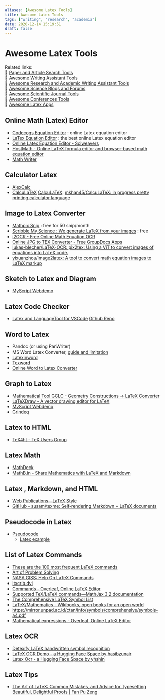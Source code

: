 ```yaml
---
aliases: [Awesome Latex Tools]
title: Awesome Latex Tools
tags: ["writing", "research", "academia"]
date: 2020-12-14 15:19:51
draft: false
---
```


# Awesome Latex Tools

Related links:  
🔗 [Paper and Article Search Tools](paper-search.md)  
🔗 [Awesome Writing Assistant Tools](/app/writing-assitant-app)  
🔗 [Awesome Research and Academic Writing Assistant Tools](paper-tool.md)  
🔗 [Awesome Science Blogs and Forums](/research/science-blog)  
🔗 [Awesome Scientific Journal Tools](journal-tool.md)  
🔗 [Awesome Conferences Tools](conference-tool.md)  
🔗 [Awesome Latex Apps](latex-tool.md)  

## Online Math (Latex) Editor

- [Codecogs Equation Editor](https://www.codecogs.com/latex/eqneditor.php) : online Latex equation editor
- [LaTex Equation Editor](https://www.tutorialspoint.com/latex_equation_editor.htm) : the best online Latex equation editor
- [Online Latex Equation Editor - Sciweavers](http://www.sciweavers.org/free-online-latex-equation-editor)
- [HostMath - Online LaTeX formula editor and browser-based math equation editor](http://www.hostmath.com/)
- [Math Writer](https://writer.math.dev/)

## Calculator Latex

- [AlexCalc](https://alexbarry.github.io/AlexCalc/)
- [CalcuLaTeX](https://calcula.tech/) [CalcuLaTeX](https://mkhan45.github.io/CalcuLaTeX-Web/): [mkhan45/CalcuLaTeX: in progress pretty printing calculator language](https://github.com/mkhan45/CalcuLaTeX)

## Image to Latex Converter

- [Mathpix Snip](https://mathpix.com/) : free for 50 snip/month
- [Scribble My Science : We generate LaTeX from your images](https://scribblemyscience.com/index) : free
- [i2OCR - Free Online Math Equation OCR](https://www.i2ocr.com/free-online-math-equation-ocr)
- [Online JPG to TEX Converter - Free GroupDocs Apps](https://products.groupdocs.app/conversion/jpg-to-tex)
- [lukas-blecher/LaTeX-OCR: pix2tex: Using a ViT to convert images of equations into LaTeX code.](https://github.com/lukas-blecher/LaTeX-OCR)
- [yixuanzhou/image2latex: A tool to convert math equation images to LaTeX markup](https://github.com/yixuanzhou/image2latex)

## Sketch to Latex and Diagram

- [MyScript Webdemo](https://webdemo.myscript.com/)

## Latex Code Checker

- [Latex and LanguageTool for VSCode](https://marketplace.visualstudio.com/items?itemName=valentjn.vscode-ltex) [Github Repo](https://github.com/valentjn/vscode-ltex)

## Word to Latex

- Pandoc (or using PanWriter)
- MS Word Latex Converter, [guide and limitation](https://support.microsoft.com/en-us/office/linear-format-equations-using-unicodemath-and-latex-in-word-2e00618d-b1fd-49d8-8cb4-8d17f25754f8)
- [Latexinword](https://sourceforge.net/projects/latexinword/)
- [Texword](https://sourceforge.net/projects/texsword/)
- [Online Word to Latex Converter](https://www.vertopal.com/en/convert/docx-to-latex)

## Graph to Latex

- [Mathematical Tool GCLC - Geometry Constructions -> LaTeX Converter](http://poincare.matf.bg.ac.rs/~janicic//gclc/)
- [LaTeXDraw - A vector drawing editor for LaTeX](http://latexdraw.sourceforge.net/)
- [MyScript Webdemo](https://webdemo.myscript.com/)
- [Grindeq](https://www.grindeq.com/index.php?p=home&lang=en)

## Latex to HTML

- [TeX4ht - TeX Users Group](https://tug.org/tex4ht/)

## Latex Math

- [MathDeck](https://prod.mathdeck.org/)
- [MathB.in - Share Mathematics with LaTeX and Markdown](https://mathb.in/)

## Latex , Markdown, and HTML

- [Web Publications—LaTeX Style](https://goessner.github.io/mdmath/publication.html)
- [GitHub - susam/texme: Self-rendering Markdown + LaTeX documents](https://github.com/susam/texme)

## Pseudocode in Latex

- [Pseudocode](https://en.wikipedia.org/wiki/Pseudocode)
    - [Latex example](https://es.overleaf.com/latex/examples/pseudocode-example/pbssqzhvktkj)

## List of Latex Commands

- [These are the 100 most frequent LaTeX commands](https://blog.writefull.com/the-100-most-frequent-latex-commands/)
- [Art of Problem Solving](https://artofproblemsolving.com/wiki/index.php/LaTeX)
- [NASA GISS: Help On LaTeX Commands](https://www.giss.nasa.gov/tools/latex/ltx-2.html)
- [ltxcrib.dvi](https://www.bu.edu/math/files/2013/08/LongTeX1.pdf)
- [Commands - Overleaf, Online LaTeX Editor](https://www.overleaf.com/learn/latex/Commands)
- [Supported TeX/LaTeX commands—MathJax 3.2 documentation](https://docs.mathjax.org/en/latest/input/tex/macros/index.html#v)
- [The Comprehensive LaTeX Symbol List](https://math.uoregon.edu/wp-content/uploads/2014/12/compsymb-1qyb3zd.pdf)
- [LaTeX/Mathematics - Wikibooks, open books for an open world](https://en.wikibooks.org/wiki/LaTeX/Mathematics)
- <https://mirror.unpad.ac.id/ctan/info/symbols/comprehensive/symbols-a4.pdf>
- [Mathematical expressions - Overleaf, Online LaTeX Editor](https://www.overleaf.com/learn/latex/Mathematical_expressions)

## Latex OCR

- [Detexify LaTeX handwritten symbol recognition](http://detexify.kirelabs.org/classify.html)
- [LaTeX OCR Demo - a Hugging Face Space by hasibzunair](https://huggingface.co/spaces/hasibzunair/LaTeX-OCR-demo)
- [Latex Ocr - a Hugging Face Space by yhshin](https://huggingface.co/spaces/yhshin/latex-ocr)

## Latex Tips

- [The Art of LaTeX: Common Mistakes, and Advice for Typesetting Beautiful, Delightful Proofs | Fan Pu Zeng](https://fanpu.io/blog/2023/latex-tips/)
